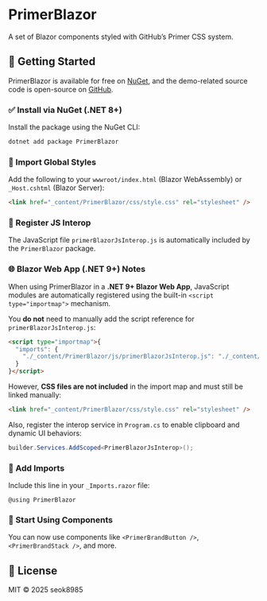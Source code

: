 # PrimerBlazor

A set of Blazor components styled with GitHub’s Primer CSS system.

## 🚀 Getting Started

PrimerBlazor is available for free on [NuGet](https://www.nuget.org/packages/PrimerBlazor), and the demo-related source code is open-source on [GitHub](https://github.com/seok8985/PrimerBlazor).

### ✅ Install via NuGet (.NET 8+)

Install the package using the NuGet CLI:

```bash
dotnet add package PrimerBlazor
```

### 🎨 Import Global Styles

Add the following to your `wwwroot/index.html` (Blazor WebAssembly) or `_Host.cshtml` (Blazor Server):

```html
<link href="_content/PrimerBlazor/css/style.css" rel="stylesheet" />
```

### 🔌 Register JS Interop

The JavaScript file `primerBlazorJsInterop.js` is automatically included by the `PrimerBlazor` package.

### 🌐 Blazor Web App (.NET 9+) Notes

When using PrimerBlazor in a **.NET 9+ Blazor Web App**, JavaScript modules are automatically registered using the built-in `<script type="importmap">` mechanism.

You **do not** need to manually add the script reference for `primerBlazorJsInterop.js`:

```html
<script type="importmap">{
  "imports": {
    "./_content/PrimerBlazor/js/primerBlazorJsInterop.js": "./_content/PrimerBlazor/js/primerBlazorJsInterop.wxyz1234.js"
  }
}</script>
```

However, **CSS files are not included** in the import map and must still be linked manually:

```html
<link href="_content/PrimerBlazor/css/style.css" rel="stylesheet" />
```

Also, register the interop service in `Program.cs` to enable clipboard and dynamic UI behaviors:

```csharp
builder.Services.AddScoped<PrimerBlazorJsInterop>();
```

### 📄 Add Imports

Include this line in your `_Imports.razor` file:

```razor
@using PrimerBlazor
```

### 🧩 Start Using Components

You can now use components like `<PrimerBrandButton />`, `<PrimerBrandStack />`, and more.

## 🪪 License

MIT © 2025 seok8985
